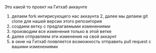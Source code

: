 Это какой то проект на Гитхаб аккаунте

1. делаем fork интирисующего нас аккаунта 
2, далее мы делаем git clone для нашей версии этого репозитория
3. создаем ветку с предлагаемыми изменениями
4. производим все изменения только в этой ветке
5. далее отправляем эти изменения на свой аккаунт
6. в окне на Гитхаб появляется возможность отправить pull request  с вашими изменениями